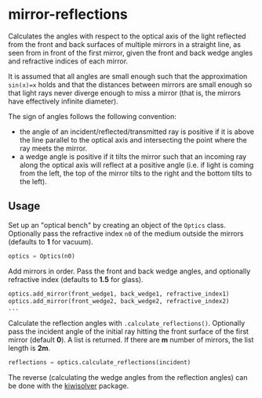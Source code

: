 # mirror-reflections
Calculates the angles with respect to the optical axis of the light reflected from the front and back surfaces of multiple mirrors in a straight line, as seen from in front of the first mirror, given the front and back wedge angles and refractive indices of each mirror.

It is assumed that all angles are small enough such that the approximation ``sin(x)=x`` holds and that the distances between mirrors are small enough so that light rays never diverge enough to miss a mirror (that is, the mirrors have effectively infinite diameter).

The sign of angles follows the following convention:
 - the angle of an incident/reflected/transmitted ray is positive if it is above the line parallel to the optical axis and intersecting the point where the ray meets the mirror.
 - a wedge angle is positive if it tilts the mirror such that an incoming ray along the optical axis will reflect at a positive angle (i.e. if light is coming from the left, the top of the mirror tilts to the right and the bottom tilts to the left).

## Usage
Set up an "optical bench" by creating an object of the `Optics` class. Optionally pass the refractive index `n0` of the medium outside the mirrors (defaults to **1** for vacuum).
```python
optics = Optics(n0)
```

Add mirrors in order. Pass the front and back wedge angles, and optionally refractive index (defaults to **1.5** for glass).

```python
optics.add_mirror(front_wedge1, back_wedge1, refractive_index1)
optics.add_mirror(front_wedge2, back_wedge2, refractive_index2)
...
```

Calculate the reflection angles with `.calculate_reflections()`. Optionally pass the incident angle of the initial ray hitting the front surface of the first mirror (default **0**). A list is returned. If there are **m** number of mirrors, the list length is **2m**.

```python
reflections = optics.calculate_reflections(incident)
```

The reverse (calculating the wedge angles from the reflection angles) can be done with the [kiwisolver](https://kiwisolver.readthedocs.io/en/latest/basis/basic_systems.html) package.

